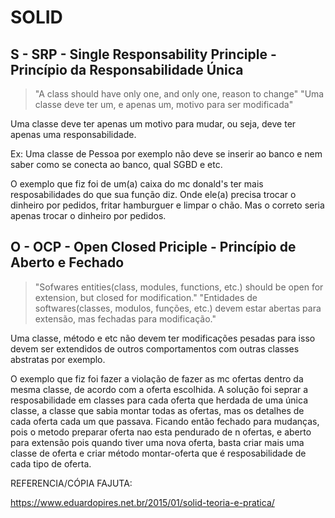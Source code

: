 # SOLID

## S - SRP - Single Responsability Principle - Princípio da Responsabilidade Única

> "A class should have only one, and only one, reason to change"
> "Uma classe deve ter um, e apenas um, motivo para ser modificada"

Uma classe deve ter apenas um motivo para mudar, ou seja, deve ter apenas uma responsabilidade.

Ex: Uma classe de Pessoa por exemplo não deve se inserir ao banco e nem saber como se conecta ao banco, qual SGBD e etc.

O exemplo que fiz foi de um(a) caixa do mc donald's ter mais resposabilidades do que sua função diz. Onde ele(a) precisa
trocar o dinheiro por pedidos, fritar hamburguer e limpar o chão. Mas o correto seria apenas trocar o dinheiro por pedidos.

## O - OCP - Open Closed Priciple - Princípio de Aberto e Fechado

> "Sofwares entities(class, modules, functions, etc.) should be open for extension, but closed for modification."
> "Entidades de softwares(classes, modulos, funções, etc.) devem estar abertas para extensão, mas fechadas para modificação."

Uma classe, método e etc não devem ter modificações pesadas para isso devem ser extendidos de outros comportamentos com outras classes abstratas por exemplo.

O exemplo que fiz foi fazer a violação de fazer as mc ofertas dentro da mesma classe, de acordo com a oferta escolhida. A solução foi seprar a resposabilidade em classes para cada oferta que herdada de uma única classe, a classe que sabia montar todas as ofertas, mas os detalhes de cada oferta cada um que passava. Ficando então fechado para mudanças, pois o metodo preparar oferta nao esta pendurado de n ofertas, e aberto para extensão pois quando tiver uma nova oferta, basta criar mais uma classe de oferta e criar método montar-oferta que é resposabilidade de cada tipo de oferta.

REFERENCIA/CÓPIA FAJUTA:

https://www.eduardopires.net.br/2015/01/solid-teoria-e-pratica/
